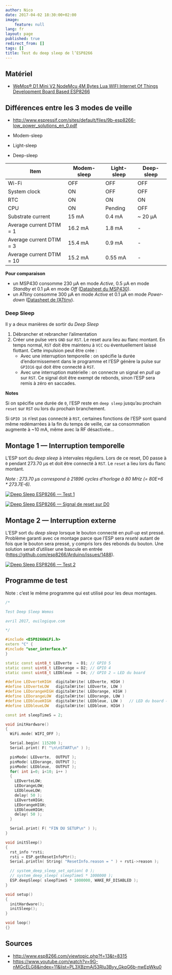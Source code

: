 ```yaml
---
author: Nico
date: 2017-04-02 18:30:00+02:00
image:
    feature: null
lang: fr
layout: page
published: true
redirect_from: []
tags: []
title: Test du deep sleep de l’ESP8266
---
```


## Matériel

-   [WeMos® D1 Mini V2 NodeMcu 4M Bytes Lua WIFI Internet Of Things Development Board Based ESP8266][1]

[1]: http://www.banggood.com/WeMos-D1-Mini-V2-NodeMcu-4M-Bytes-Lua-WIFI-Internet-Of-Things-Development-Board-Based-ESP8266-p-1115398.html?p=0431091025639201412F

## Différences entre les 3 modes de veille

-   <http://www.espressif.com/sites/default/files/9b-esp8266-low_power_solutions_en_0.pdf>

-   Modem-sleep
-   Light-sleep
-   Deep-sleep

| Item                      | Modem-sleep | Light-sleep | Deep-sleep |
| ------------------------- | ----------- | ----------- | ---------- |
| Wi-Fi                     | OFF         | OFF         | OFF        |
| System clock              | ON          | OFF         | OFF        |
| RTC                       | ON          | ON          | ON         |
| CPU                       | ON          | Pending     | OFF        |
| Substrate current         | 15 mA       | 0.4 mA      | ~ 20 µA    |
| Average current DTIM = 1  | 16.2 mA     | 1.8 mA      | -          |
| Average current DTIM = 3  | 15.4 mA     | 0.9 mA      | -          |
| Average current DTIM = 10 | 15.2 mA     | 0.55 mA     | -          |

**Pour comparaison**

-   un MSP430 consomme 230 µA en mode _Active_, 0.5 µA en mode _Standby_ et 0.1 µA en mode _Off_ ([Datasheet du MSP430](http://www.ti.com/lit/ds/symlink/msp430g2453.pdf)).
-   un ATtiny consomme 300 µA en mode _Active_ et 0.1 µA en mode _Power-down_ ([Datasheet de l’ATtiny](https://ww1.microchip.com/downloads/en/devicedoc/atmel-2586-avr-8-bit-microcontroller-attiny25-attiny45-attiny85_datasheet.pdf)).

### Deep Sleep

Il y a deux manières de sortir du _Deep Sleep_

1. Débrancher et rebrancher l’alimentation
2. Créer une pulse vers `GND` sur `RST`. Le reset aura lieu au flanc montant. En temps normal, `RST` doit être maintenu à `VCC` ou éventuellement laissé flottant. Cette impulsion peut être crée :
    - Avec une interruption temporelle : on spécifie la durée d’endormissement dans le programme et l’ESP génère la pulse sur `GPIO16` qui doit être connecté à `RST`.
    - Avec une interruption matérielle : on connecte un signal en _pull up_ sur `RST`. Ce signal doit être exempt de rebonds, sinon l’ESP sera remis à zéro en saccades.

**Notes**

Si on spécifie une durée de `0`, l’ESP reste en `deep sleep` jusqu’au prochain `reset` sur `RST` ou lors du prochain branchement.

Si `GPIO 16` n’est pas connecté à `RST`, certaines fonctions de l’ESP sont quand même redémarrées à la fin du temps de veille, car sa consommation augmente à ~10 mA, même avec la RF désactivée...

## Montage 1 — Interruption temporelle

L’ESP sort du _deep sleep_ à intervales réguliers. Lors de ce reset, D0 passe à `0` pendant 273.70 µs et doit être connecté à `RST`. Le `reset` a lieu lors du flanc montant.

_Note : 273.70 µs correspond à 21896 cycles d’horloge à 80 MHz (= 80E+6 \* 273.7E-6)._

[![Deep Sleep ESP8266 — Test 1][img_1]][img_1]

[img_1]: ../../files/2017-04-02-test-deep-sleep-esp8266/images/2017-04-02-test-deep-sleep-esp8266-montage-1.jpg

[![Deep Sleep ESP8266 — Signal de reset sur D0][img_2]][img_2]

[img_2]: ../../files/2017-04-02-test-deep-sleep-esp8266/images/2017-04-02-test-deep-sleep-esp8266-signal-DO-reset.jpg

## Montage 2 — Interruption externe

L’ESP sort du _deep sleep_ lorsque le bouton connecté en _pull-up_ est pressé. Problème garanti avec ce montage parce que l’ESP sera _reseté_ autant de fois que le bouton sera pressé, y compris lors des rebonds du bouton. Une solution serait d’utiliser une bascule en entrée (<https://github.com/esp8266/Arduino/issues/1488>).

[![Deep Sleep ESP8266 — Test 2][img_3]][img_3]

[img_3]: ../../files/2017-04-02-test-deep-sleep-esp8266/images/2017-04-02-test-deep-sleep-esp8266-montage-2.jpg

## Programme de test

Note : c’est le même programme qui est utilisé pour les deux montages.

```c++
/*

Test Deep Sleep Wemos

avril 2017, ouilogique.com

*/

#include <ESP8266WiFi.h>
extern "C" {
#include "user_interface.h"
}

static const uint8_t LEDverte  = D1; // GPIO 5
static const uint8_t LEDorange = D2; // GPIO 4
static const uint8_t LEDbleue  = D4; // GPIO 2 ⇒ LED du board

#define LEDverteHIGH  digitalWrite( LEDverte, HIGH )
#define LEDverteLOW   digitalWrite( LEDverte, LOW )
#define LEDorangeHIGH digitalWrite( LEDorange, HIGH )
#define LEDorangeLOW  digitalWrite( LEDorange, LOW )
#define LEDbleueHIGH  digitalWrite( LEDbleue, LOW )   // LED du board ⇒ logique inversée
#define LEDbleueLOW   digitalWrite( LEDbleue, HIGH )

const int sleepTimeS = 2;

void initHardware()
{
  WiFi.mode( WIFI_OFF );

  Serial.begin( 115200 );
  Serial.print( F( "\n\nSTART\n" ) );

  pinMode( LEDverte,  OUTPUT );
  pinMode( LEDorange, OUTPUT );
  pinMode( LEDbleue,  OUTPUT );
  for( int i=0; i<10; i++ )
  {
    LEDverteLOW;
    LEDorangeLOW;
    LEDbleueLOW;
    delay( 50 );
    LEDverteHIGH;
    LEDorangeHIGH;
    LEDbleueHIGH;
    delay( 50 );
  }

  Serial.print( F( "FIN DU SETUP\n" ) );
}

void initSleep()
{
  rst_info *rsti;
  rsti = ESP.getResetInfoPtr();
  Serial.println( String( "ResetInfo.reason = " ) + rsti->reason );

  // system_deep_sleep_set_option( 0 );
  // system_deep_sleep( sleepTimeS * 1000000 );
  ESP.deepSleep( sleepTimeS * 1000000, WAKE_RF_DISABLED );
}

void setup()
{
  initHardware();
  initSleep();
}

void loop()
{}
```

## Sources

-   <http://www.esp8266.com/viewtopic.php?f=13&t=8315>
-   <https://www.youtube.com/watch?v=9G-nMGcELG8&index=11&list=PL3XBzmAj53Rlu3Byy_GkqG6b-nwEpWku0>
